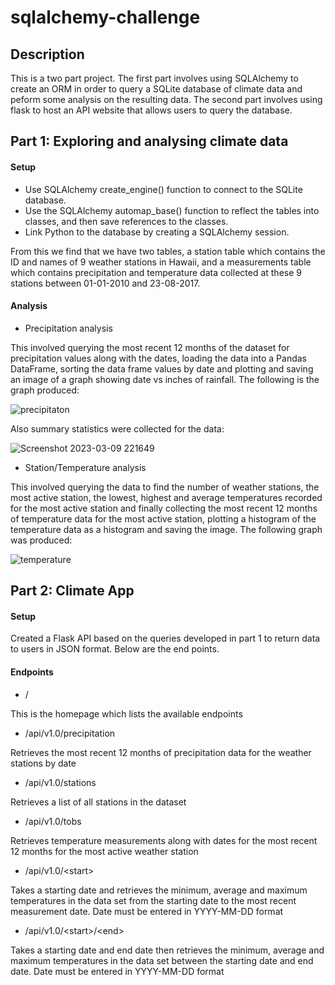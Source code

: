 # sqlalchemy-challenge

## Description
This is a two part project. The first part involves using SQLAlchemy to create an ORM in order to query a SQLite database of climate data and peform some analysis on the resulting data. The second part involves using flask to host an API website that allows users to query the database.

## Part 1: Exploring and analysing climate data

#### Setup

- Use SQLAlchemy create_engine() function to connect to the SQLite database.
- Use the SQLAlchemy automap_base() function to reflect the tables into classes, and then save references to the classes.
- Link Python to the database by creating a SQLAlchemy session.

From this we find that we have two tables, a station table which contains the ID and names of 9 weather stations in Hawaii, and a measurements table which contains precipitation and temperature data collected at these 9 stations between 01-01-2010 and 23-08-2017.

#### Analysis
 
 - Precipitation analysis
 
 This involved querying the most recent 12 months of the dataset for precipitation values along with the dates, loading the data into a Pandas DataFrame, sorting the data frame values by date and plotting and saving an image of a graph showing date vs inches of rainfall. The following is the graph produced:
 
![precipitaton](https://user-images.githubusercontent.com/119974799/224215042-052bf182-6d94-45ff-929f-3d99bd8b6e50.png)

Also summary statistics were collected for the data:

![Screenshot 2023-03-09 221649](https://user-images.githubusercontent.com/119974799/224214515-f96b4d70-3821-4a7d-a0ce-0d80116983d7.png)


- Station/Temperature analysis

This involved querying the data to find the number of weather stations, the most active station, the lowest, highest and average temperatures recorded for the most active station and finally collecting the most recent 12 months of temperature data for the most active station, plotting a histogram of the temperature data as a histogram and saving the image. The following graph was produced:

![temperature](https://user-images.githubusercontent.com/119974799/224218189-ffe38a74-40fc-4371-a318-843bdd79e977.png)

## Part 2: Climate App

#### Setup

Created a Flask API based on the queries developed in part 1 to return data to users in JSON format. Below are the end points.

#### Endpoints

- /

This is the homepage which lists the available endpoints

- /api/v1.0/precipitation

Retrieves the most recent 12 months of precipitation data for the weather stations by date

- /api/v1.0/stations

Retrieves a list of all stations in the dataset

- /api/v1.0/tobs

Retrieves temperature measurements along with dates for the most recent 12 months for the most active weather station

- /api/v1.0/&lt;start&gt;
 
Takes a starting date and retrieves the minimum, average and maximum temperatures in the data set from the starting date to the most recent measurement date. Date must be entered in YYYY-MM-DD format

- /api/v1.0/&lt;start&gt;/&lt;end&gt;

Takes a starting date and end date then retrieves the minimum, average and maximum temperatures in the data set between the starting date and end date. Date must be entered in YYYY-MM-DD format
